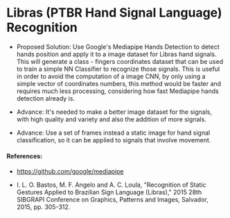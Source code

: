 # Libras (PTBR Hand Signal Language) Recognition 

* Proposed Solution: Use Google's Mediapipe Hands Detection to detect hands position and apply it to a image dataset for
Libras hand signals. This will generate a class - fingers coordinates dataset that can be used to train a simple NN Classifier
to recognize those signals. This is useful in order to avoid the computation of a image CNN, by only using a simple vector of coordinates
numbers, this method would be faster and requires much less processing, considering how fast Mediapipe hands detection already is.

* Advance: It's needed to make a better image dataset for the signals, with high quality and variety and also the addition of more signals.

* Advance: Use a set of frames instead a static image for hand signal classification, so it can be applied to signals that involve movement.

#### References: 

* https://github.com/google/mediapipe

* I. L. O. Bastos, M. F. Angelo and A. C. Loula, "Recognition of Static Gestures Applied to Brazilian Sign Language (Libras)," 2015 28th SIBGRAPI Conference on Graphics, Patterns and Images, Salvador, 2015, pp. 305-312.
